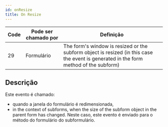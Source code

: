 ```yaml
---
id: onResize
title: On Resize
---
```


| Code | Pode ser chamado por | Definição                                                                                                                             |
| ---- | -------------------- | ------------------------------------------------------------------------------------------------------------------------------------- |
| 29   | Formulário           | The form's window is resized or the subform object is resized (in this case the event is generated in the form method of the subform) |


## Descrição

Este evento é chamado:

- quando a janela do formulário é redimensionada,
- in the context of subforms, when the size of the subform object in the parent form has changed. Neste caso, este evento é enviado para o método do formulário do subformulário. 

